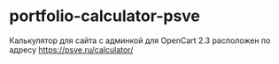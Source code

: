 # portfolio-calculator-psve
Калькулятор для сайта с админкой для OpenCart 2.3
расположен по адресу https://psve.ru/calculator/

